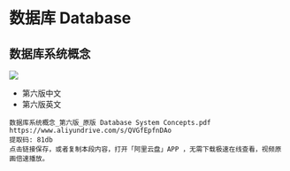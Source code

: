 # 数据库 Database

## 数据库系统概念

![](https://img30.360buyimg.com/n1/16066/70ef6289-39cf-45f6-aced-4606c64eb94f.jpg)

- 第六版中文
- 第六版英文

```
数据库系统概念_第六版_原版 Database System Concepts.pdf
https://www.aliyundrive.com/s/QVGfEpfnDAo
提取码: 81db
点击链接保存，或者复制本段内容，打开「阿里云盘」APP ，无需下载极速在线查看，视频原画倍速播放。
```


